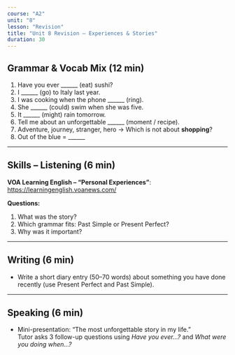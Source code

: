 ```yaml
---
course: "A2"
unit: "8"
lesson: "Revision"
title: "Unit 8 Revision – Experiences & Stories"
duration: 30
---
```


## Grammar & Vocab Mix (12 min)
1. Have you ever ______ (eat) sushi?  
2. I ______ (go) to Italy last year.  
3. I was cooking when the phone ______ (ring).  
4. She ______ (could) swim when she was five.  
5. It ______ (might) rain tomorrow.  
6. Tell me about an unforgettable ______ (moment / recipe).  
7. Adventure, journey, stranger, hero → Which is not about **shopping**?  
8. Out of the blue = ______  

-------

## Skills – Listening (6 min)
**VOA Learning English – “Personal Experiences”**: https://learningenglish.voanews.com/  

**Questions:**  
1. What was the story?  
2. Which grammar fits: Past Simple or Present Perfect?  
3. Why was it important?  

-------

## Writing (6 min)
- Write a short diary entry (50–70 words) about something you have done recently (use Present Perfect and Past Simple).  

-------

## Speaking (6 min)
- Mini-presentation: “The most unforgettable story in my life.”  
Tutor asks 3 follow-up questions using *Have you ever…?* and *What were you doing when…?*
